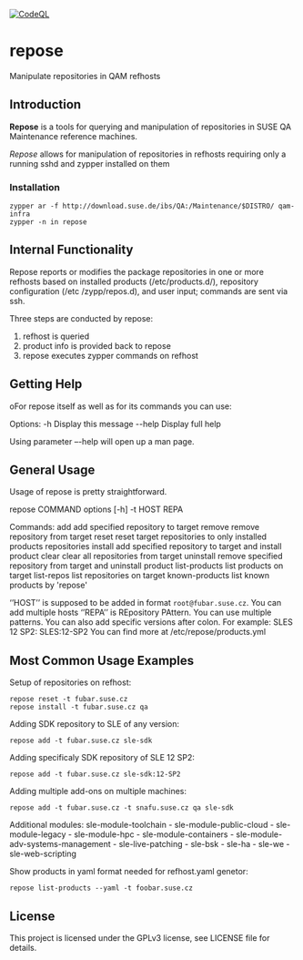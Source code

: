 [![CodeQL](https://github.com/openSUSE/repose/actions/workflows/codeql-analysis.yml/badge.svg)](https://github.com/openSUSE/repose/actions/workflows/codeql-analysis.yml)
# repose

Manipulate repositories in QAM refhosts

## Introduction
**Repose** is a tools for querying and manipulation of repositories in SUSE QA Maintenance reference machines.

*Repose* allows for manipulation of repositories in refhosts requiring only a running sshd and zypper installed on them

### Installation

```
zypper ar -f http://download.suse.de/ibs/QA:/Maintenance/$DISTRO/ qam-infra
zypper -n in repose
```

## Internal Functionality

Repose reports or modifies the package repositories in one or more refhosts
based on installed products (/etc/products.d/), repository configuration (/etc
/zypp/repos.d), and user input; commands are sent via ssh.

Three steps are conducted by repose:
1. refhost is queried
2. product info is provided back to repose
3. repose executes zypper commands on refhost

## Getting Help

oFor repose itself as well as for its commands you can use:

Options:
-h        Display this message
--help    Display full help

Using parameter –-help will open up a man page.

## General Usage
Usage of repose is pretty straightforward.

repose COMMAND options [-h] -t HOST REPA

Commands:
    add               add specified repository to target
    remove            remove repository from target
    reset             reset target repositories to only installed products repositories
    install           add specified repository to target and install product
    clear             clear all repositories from target
    uninstall         remove specified repository from target and uninstall product
    list-products     list products on target
    list-repos        list repositories on target
    known-products    list known products by 'repose'

‘’HOST’’ is supposed to be added in format `root@fubar.suse.cz`. You can add multiple hosts
‘’REPA’’ is REpository PAttern. You can use multiple patterns.
You can also add specific versions after colon.
For example:
SLES 12 SP2: SLES:12-SP2
You can find more at /etc/repose/products.yml

## Most Common Usage Examples
Setup of repositories on refhost:

```
repose reset -t fubar.suse.cz
repose install -t fubar.suse.cz qa
```

Adding SDK repository to SLE of any version:

```
repose add -t fubar.suse.cz sle-sdk
```

Adding specificaly SDK repository of SLE 12 SP2:

```
repose add -t fubar.suse.cz sle-sdk:12-SP2
```

Adding multiple add-ons on multiple machines:

```
repose add -t fubar.suse.cz -t snafu.suse.cz qa sle-sdk
```

Additional modules: sle-module-toolchain - sle-module-public-cloud - sle-module-legacy - sle-module-hpc - sle-module-containers - sle-module-
adv-systems-management - sle-live-patching - sle-bsk - sle-ha - sle-we - sle-web-scripting

Show products in yaml format needed for refhost.yaml genetor:

```
repose list-products --yaml -t foobar.suse.cz
```

## License

This project is licensed under the GPLv3 license, see LICENSE file for
details.

